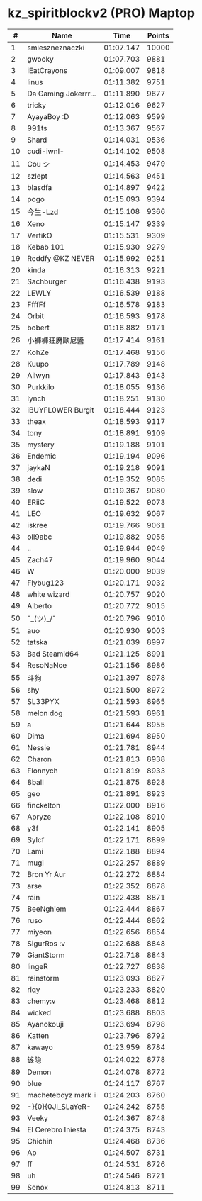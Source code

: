 # kz_spiritblockv2 (PRO) Maptop

|  # | Name | Time | Points |
|-------------- | -------------- | -------------- | -------------- | 
| 1 | smieszneznaczki | 01:07.147 | 10000 | 
| 2 | gwooky | 01:07.703 | 9881 | 
| 3 | iEatCrayons | 01:09.007 | 9818 | 
| 4 | linus | 01:11.382 | 9751 | 
| 5 | Da Gaming Jokerrr... | 01:11.890 | 9677 | 
| 6 | tricky | 01:12.016 | 9627 | 
| 7 | AyayaBoy :D | 01:12.063 | 9599 | 
| 8 | 991ts | 01:13.367 | 9567 | 
| 9 | Shard | 01:14.031 | 9536 | 
| 10 | cudi-iwnl- | 01:14.102 | 9508 | 
| 11 | Cou シ | 01:14.453 | 9479 | 
| 12 | szlept | 01:14.563 | 9451 | 
| 13 | blasdfa | 01:14.897 | 9422 | 
| 14 | pogo | 01:15.093 | 9394 | 
| 15 | 今生-Lzd | 01:15.108 | 9366 | 
| 16 | Xeno | 01:15.147 | 9339 | 
| 17 | VertikO | 01:15.531 | 9309 | 
| 18 | Kebab 101 | 01:15.930 | 9279 | 
| 19 | Reddfy @KZ NEVER | 01:15.992 | 9251 | 
| 20 | kinda | 01:16.313 | 9221 | 
| 21 | Sachburger | 01:16.438 | 9193 | 
| 22 | LEWLY | 01:16.539 | 9188 | 
| 23 | FfffFf | 01:16.578 | 9183 | 
| 24 | Orbit | 01:16.593 | 9178 | 
| 25 | bobert | 01:16.882 | 9171 | 
| 26 | 小褲褲狂魔歐尼醬 | 01:17.414 | 9161 | 
| 27 | KohZe | 01:17.468 | 9156 | 
| 28 | Kuupo | 01:17.789 | 9148 | 
| 29 | Ailwyn | 01:17.843 | 9143 | 
| 30 | Purkkilo | 01:18.055 | 9136 | 
| 31 | lynch | 01:18.251 | 9130 | 
| 32 | iBUYFL0WER Burgit | 01:18.444 | 9123 | 
| 33 | theax | 01:18.593 | 9117 | 
| 34 | tony | 01:18.891 | 9109 | 
| 35 | mystery | 01:19.188 | 9101 | 
| 36 | Endemic | 01:19.194 | 9096 | 
| 37 | jaykaN | 01:19.218 | 9091 | 
| 38 | dedi | 01:19.352 | 9085 | 
| 39 | slow | 01:19.367 | 9080 | 
| 40 | ERiiC | 01:19.522 | 9073 | 
| 41 | LEO | 01:19.632 | 9067 | 
| 42 | iskree | 01:19.766 | 9061 | 
| 43 | oll9abc | 01:19.882 | 9055 | 
| 44 | .. | 01:19.944 | 9049 | 
| 45 | Zach47 | 01:19.960 | 9044 | 
| 46 | W | 01:20.000 | 9039 | 
| 47 | Flybug123 | 01:20.171 | 9032 | 
| 48 | white wizard | 01:20.757 | 9020 | 
| 49 | Alberto | 01:20.772 | 9015 | 
| 50 | ¯\_(ツ)_/¯ | 01:20.796 | 9010 | 
| 51 | auo | 01:20.930 | 9003 | 
| 52 | tatska | 01:21.039 | 8997 | 
| 53 | Bad Steamid64 | 01:21.125 | 8991 | 
| 54 | ResoNaNce | 01:21.156 | 8986 | 
| 55 | 斗狗 | 01:21.397 | 8978 | 
| 56 | shy | 01:21.500 | 8972 | 
| 57 | SL33PYX | 01:21.593 | 8965 | 
| 58 | melon dog | 01:21.593 | 8961 | 
| 59 | a | 01:21.644 | 8955 | 
| 60 | Dima | 01:21.694 | 8950 | 
| 61 | Nessie | 01:21.781 | 8944 | 
| 62 | Charon | 01:21.813 | 8938 | 
| 63 | Flonnych | 01:21.819 | 8933 | 
| 64 | 8ball | 01:21.875 | 8928 | 
| 65 | geo | 01:21.891 | 8923 | 
| 66 | finckelton | 01:22.000 | 8916 | 
| 67 | Apryze | 01:22.108 | 8910 | 
| 68 | y3f | 01:22.141 | 8905 | 
| 69 | Sylcf | 01:22.171 | 8899 | 
| 70 | Lami | 01:22.188 | 8894 | 
| 71 | mugi | 01:22.257 | 8889 | 
| 72 | Bron Yr Aur | 01:22.272 | 8884 | 
| 73 | arse | 01:22.352 | 8878 | 
| 74 | rain | 01:22.438 | 8871 | 
| 75 | BeeNghiem | 01:22.444 | 8867 | 
| 76 | ruso | 01:22.444 | 8862 | 
| 77 | miyeon | 01:22.656 | 8854 | 
| 78 | SigurRos :v | 01:22.688 | 8848 | 
| 79 | GiantStorm | 01:22.718 | 8843 | 
| 80 | lingeR | 01:22.727 | 8838 | 
| 81 | rainstorm | 01:23.093 | 8827 | 
| 82 | riqy | 01:23.233 | 8820 | 
| 83 | chemy:v | 01:23.468 | 8812 | 
| 84 | wicked | 01:23.688 | 8803 | 
| 85 | Ayanokouji | 01:23.694 | 8798 | 
| 86 | Katten | 01:23.796 | 8792 | 
| 87 | kawayo | 01:23.959 | 8784 | 
| 88 | 该隐 | 01:24.022 | 8778 | 
| 89 | Demon | 01:24.078 | 8772 | 
| 90 | blue | 01:24.117 | 8767 | 
| 91 | macheteboyz mark ii | 01:24.203 | 8760 | 
| 92 | -}{0}{0JI_SLaYeR- | 01:24.242 | 8755 | 
| 93 | Veeky | 01:24.367 | 8748 | 
| 94 | El Cerebro Iniesta | 01:24.375 | 8743 | 
| 95 | Chichin | 01:24.468 | 8736 | 
| 96 | Ap | 01:24.507 | 8731 | 
| 97 | ff | 01:24.531 | 8726 | 
| 98 | uh | 01:24.546 | 8721 | 
| 99 | Senox | 01:24.813 | 8711 | 

